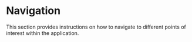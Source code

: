 # Navigation

This section provides instructions on how to navigate to different points of interest within the application.
